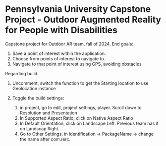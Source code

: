 # Pennsylvania University Capstone Project - Outdoor Augmented Reality for People with Disabilities

Capstone project for Outdoor AR team, fall of 2024.
End goals:
1. Save a point of interest within the application.
2. Choose from points of interest to navigate to.
3. Navigate to that point of interest using GPS, avoiding obstacles


Regarding build:

1. Uncomment, switch the function to get the Starting location to use Geolocation instance

2. Toggle the build settings:
    1. in project, go to edit, project settings, player. Scroll down to Resolution and Presentation
    2. In Supported Aspect Ratio, click on Native Aspect Ratio
    3. In Default Orientation, click on Landscape Left. Previous team has it on Landscap Right.
    4. Go to Other Settings, in Identification -> PackageName -> change the name after  com.rerc.
